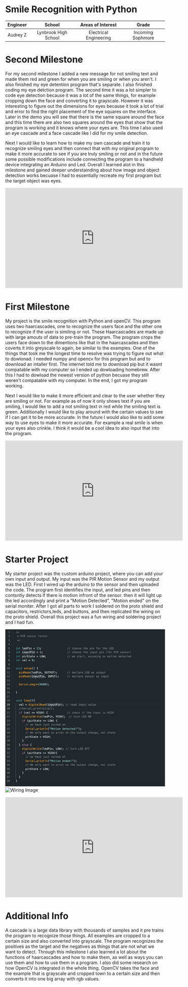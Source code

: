 # Smile Recognition with Python

<!-- Replace this text with a brief description (2-3 sentences) of your project. This description should draw the reader in and make them interested in what you've built. You can include what the biggest challenges, takeaways, and triumphs from completing the project were. As you complete your portfolio, remember your audience is less familiar than you are with all that your project entails! -->

| **Engineer** | **School** | **Areas of Interest** | **Grade** |
|:--:|:--:|:--:|:--:|
| Audrey Z | Lynbrook High School | Electrical Engineering | Incoming Sophmore

<!-- **Replace the BlueStamp logo below with an image of yourself and your completed project. Follow the guide [here](https://tomcam.github.io/least-github-pages/adding-images-github-pages-site.html) if you need help.**

![Headstone Image](logo.svg)
  
 # Final Milestone
For your final milestone, explain the outcome of your project. Key details to include are:
- What you've accomplished since your previous milestone
- What your biggest challenges and triumphs were at BSE
- A summary of key topics you learned about
- What you hope to learn in the future after everything you've learned at BSE
<iframe width="560" height="315" src="https://www.youtube.com/embed/Uia_CRZ00F8" title="YouTube video player" frameborder="0" allow="accelerometer; autoplay; clipboard-write; encrypted-media; gyroscope; picture-in-picture; web-share" allowfullscreen></iframe>
-->
# Second Milestone
For my second milestone I added a new message for not smiling text and made them red and green for when you are smiling or when you aren't. I also finished my eye detention program that's separate. I also finished coding my eye detction program. The second time it was a lot simpler to code eye detection because it was a lot of the same things, for example cropping down the face and converting it to grayscale. However it was interesting to figure out the dimensions for eyes because it took a lot of trial and error to find the right placement of the eye squares on the interface. Later in the demo you will see that there is the same square around the face and this time there are also two squares around the eyes that show that the program is working and it knows where your eyes are. This time I also used an eye cascade and  a face cascade like I did for my smile detection. 

Next I would like to learn how to make my own cascade and train it to recognize smiling eyes and then connect that with my original program to make it more accurate to see if you are truly smiling or not and in the future some possible modifications include connecting the program to a handheld device integrating an Arduino and Led. Overall I learned alot in this milestone and gained deeper understainding about how image and object detection works becuase I had to essentially recreate my first program but the target object was eyes. 


<iframe width="560" height="315" src="https://www.youtube.com/embed/Uia_CRZ00F8" title="YouTube video player" frameborder="0" allow="accelerometer; autoplay; clipboard-write; encrypted-media; gyroscope; picture-in-picture; web-share" allowfullscreen></iframe>

# First Milestone
My project is the smile recognition with Python and openCV. This program uses two haarcascades, one to recognize the users face and the other one to recognize if the user is similing or not. These Haarcascades are made up with large amouts of data to pre-train the program. The program crops the users face down to the dimentions like that in the haarcascades and then coverts it into greyscale to again, be similar to the examples. One of the things that took me the longest time to resolve was trying to figure out what to dowlonad. I needed numpy and opencv for this program but and to download an intaller first. The internet told me to download pip but it wasnt compatable with my computer so I ended up dowloading homebrew. After this I had to dowload the newest version of python becuase they still weren't compatable with my computer. In the end, I got my program working. 

Next I would like to make it more efficient and clear to the user whether they are smiling or not. For example as of now it only shows text if you are smiling, I would like to add a not smiling text in red while the smiling text is green. Additionally I would like to play around with the certain values to see if I can get it to be more accurate. In the future I would also like to add some way to use eyes to make it more accurate. For example a real smile is when your eyes also crinkle. I think it would be a cool idea to also input that into the program. 


<iframe width="560" height="315" src="https://www.youtube.com/embed/8-t_CaiJ4nM" title="YouTube video player" frameborder="0" allow="accelerometer; autoplay; clipboard-write; encrypted-media; gyroscope; picture-in-picture; web-share" allowfullscreen></iframe>

<!-- # Schematics 
Here's where you'll put images of your schematics. [Tinkercad](https://www.tinkercad.com/blog/official-guide-to-tinkercad-circuits) and [Fritzing](https://fritzing.org/learning/) are both great resoruces to create professional schematic diagrams, though BSE recommends Tinkercad becuase it can be done easily and for free in the browser. 

 # Code
Here's where you'll put your code. The syntax below places it into a block of code. Follow the guide [here]([url](https://www.markdownguide.org/extended-syntax/)) to learn how to customize it to your project needs. 

```c++
void setup() {
  // put your setup code here, to run once:
  Serial.begin(9600);
  Serial.println("Hello World!");
}

void loop() {
  // put your main code here, to run repeatedly:

}
```
-->
# Starter Project
My starter project was the custom arduino project, where you can add your own input and output. My input was the PIR Motion Sensor and my output was the LED. First I wired up the arduino to the sensor and then uploaded the code. The program first identifies the input, and led pins and then contsntly detects if there is motion infront of the sensor. then it will light up the led accordingly and print a "Motion Detected", "Motion ended" on the serial moniter. After I got all parts to work I soldered on the proto shield and capacitors, restrictors,leds, and buttons, and then replicated the wiring on the proto shield. Overall this project was a fun wiring and soldering project and I had fun. 

![Code Image](starter_code.png)
![Wiring Image](starter_wiring.png)

<iframe width="560" height="315" src="https://www.youtube.com/embed/FgX3ZWk1tlU" title="YouTube video player" frameborder="0" allow="accelerometer; autoplay; clipboard-write; encrypted-media; gyroscope; picture-in-picture; web-share" allowfullscreen></iframe>

# Additional Info
A cascade is  a large data library with thousands of samples and it pre trains the program to recognize those things. All examples are cropped to a certain size and also converted into grayscale. The program recognizes the positives as the target and the negatives as things that are not what we want to detect. Through this milestone I also learned a lot about the functions of haarcascades and how to make them, as well as ways you can use them and how to use them in a program. I also did some research on how OpenCV is integrated in the whole thing. OpenCV takes the face and the example that is grayscale and cropped town to a certain size and then converts it into one big array with rgb values.  

<!-- # Bill of Materials
Here's where you'll list the parts in your project. To add more rows, just copy and paste the example rows below.
Don't forget to place the link of where to buy each component inside the quotation marks in the corresponding row after href =. Follow the guide [here]([url](https://www.markdownguide.org/extended-syntax/)) to learn how to customize this to your project needs. 

| **Part** | **Note** | **Price** | **Link** |
|:--:|:--:|:--:|:--:|
| Item Name | What the item is used for | $Price | <a href="https://www.amazon.com/Arduino-A000066-ARDUINO-UNO-R3/dp/B008GRTSV6/"> Link </a> |
|:--:|:--:|:--:|:--:|
| Item Name | What the item is used for | $Price | <a href="https://www.amazon.com/Arduino-A000066-ARDUINO-UNO-R3/dp/B008GRTSV6/"> Link </a> |
|:--:|:--:|:--:|:--:|
| Item Name | What the item is used for | $Price | <a href="https://www.amazon.com/Arduino-A000066-ARDUINO-UNO-R3/dp/B008GRTSV6/"> Link </a> |
|:--:|:--:|:--:|:--:|

# Other Resources/Examples
One of the best parts about Github is that you can view how other people set up their own work. Here are some past BSE portfolios that are awesome examples. You can view how they set up their portfolio, and you can view their index.md files to understand how they implemented different portfolio components.
- [Example 1](https://trashytuber.github.io/YimingJiaBlueStamp/)
- [Example 2](https://sviatil0.github.io/Sviatoslav_BSE/)
- [Example 3](https://arneshkumar.github.io/arneshbluestamp/)

To watch the BSE tutorial on how to create a portfolio, click here. -->
